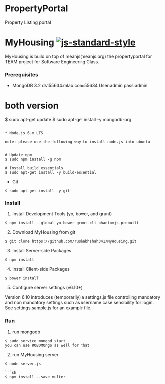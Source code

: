 # PropertyPortal
Property Listing portal

# MyHousing [![js-standard-style](https://meanjs.org/?style=flat)](https://github.com/rushabhshah341/MyHousing)

MyHousing is build on top of meanjs(meanjs.org) the propertyportal for TEAM project for Software Engineering Class.


### Prerequisites ###

* MongoDB 3.2
ds155634.mlab.com:55634
User:admin
pass:admin


# both version
$ sudo apt-get update
$ sudo apt-get install -y mongodb-org
```

* Node.js 6.x LTS

note: please use the following way to install node.js into ubuntu  


# Update npm
$ sudo npm install -g npm

# Install build essentials
$ sudo apt-get install -y build-essential

```
* Git

```shell
$ sudo apt-get install -y git
```

### Install ###

1. Install Development Tools (yo, bower, and grunt)
```shell
$ npm install --global yo bower grunt-cli phantomjs-prebuilt
```

2. Download MyHousing from git  
```shell
$ git clone https://github.com/rushabhshah341/MyHousing.git
```

3. Install Server-side Packages
```shell
$ npm install
```

4. Install Client-side Packages  
```shell
$ bower install
```
5. Configure server settings (v6.10+)

  Version 6.10 introduces (temporarily) a settings.js file controlling mandatory and non mandatory settings such as username case sensibility for login. See settings.sample.js for an example file. 

### Run ###

1. run mongodb
```shell
$ sudo service mongod start
you can use ROBOMOngo as well for that
```

2. run MyHousing server  
```shell
$ node server.js

```sh
$ npm install --save multer
```


